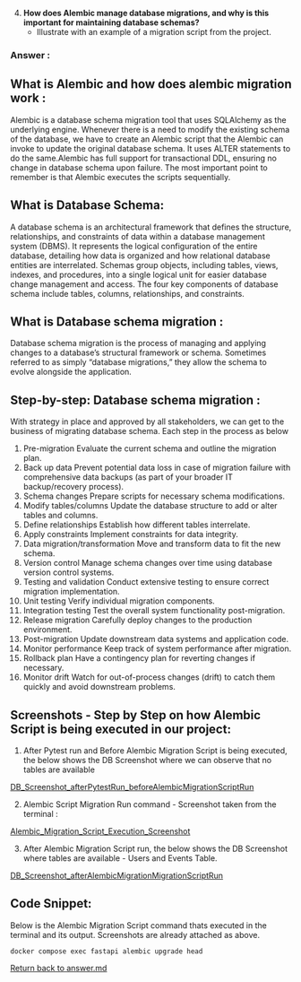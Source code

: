 
4. **How does Alembic manage database migrations, and why is this important for maintaining database schemas?**
   - Illustrate with an example of a migration script from the project.

### Answer :

## What is Alembic  and how does alembic migration work :
Alembic is a database schema migration tool that uses SQLAlchemy as the underlying engine. Whenever there is a need to modify the existing schema of the database, we have to create an Alembic script that the Alembic can invoke to update the original database schema. It uses ALTER statements to do the same.Alembic has full support for transactional DDL, ensuring no change in database schema upon failure. The most important point to remember is that Alembic executes the scripts sequentially.

## What is Database Schema:
A database schema is an architectural framework that defines the structure, relationships, and constraints of data within a database management system (DBMS). It represents the logical configuration of the entire database, detailing how data is organized and how relational database entities are interrelated. Schemas group objects, including tables, views, indexes, and procedures, into a single logical unit for easier database change management and access.
The four key components of database schema include tables, columns, relationships, and constraints.

## What is Database schema migration :
Database schema migration is the process of managing and applying changes to a database’s structural framework or schema. Sometimes referred to as simply “database migrations,” they allow the schema to evolve alongside the application.

## Step-by-step: Database schema migration :
With strategy in place and approved by all stakeholders, we can get to the business of migrating database schema. Each step in the process as below

1) Pre-migration
Evaluate the current schema and outline the migration plan.
2) Back up data
Prevent potential data loss in case of migration failure with comprehensive data backups (as part of your broader IT backup/recovery process).
3) Schema changes
Prepare scripts for necessary schema modifications.
4) Modify tables/columns
Update the database structure to add or alter tables and columns.
5) Define relationships
Establish how different tables interrelate.
6) Apply constraints
Implement constraints for data integrity.
7) Data migration/transformation
Move and transform data to fit the new schema.
8) Version control
Manage schema changes over time using database version control systems.
9) Testing and validation
Conduct extensive testing to ensure correct migration implementation.
10) Unit testing
Verify individual migration components.
11) Integration testing
Test the overall system functionality post-migration.
12) Release migration
Carefully deploy changes to the production environment.
13) Post-migration
Update downstream data systems and application code.
14) Monitor performance
Keep track of system performance after migration.
15) Rollback plan
Have a contingency plan for reverting changes if necessary.
16) Monitor drift
Watch for out-of-process changes (drift) to catch them quickly and avoid downstream problems.

## Screenshots - Step by Step on how Alembic Script is being executed in our project:

1) After Pytest run and Before Alembic Migration Script is being executed, the below shows the DB Screenshot where we can observe that no tables are available

[DB_Screenshot_afterPytestRun_beforeAlembicMigrationScriptRun](/screenshots/Question4/DB_Screenshot_afterPytestRun_beforeAlembicMigrationScriptRun.png)

2) Alembic Script Migration Run command - Screenshot taken from the terminal :

[Alembic_Migration_Script_Execution_Screenshot](/screenshots/Question4/Alembic_Migration_Script_Execution_Screenshot.png)

3) After Alembic Migration Script run, the below shows the DB Screenshot where tables are available - Users and Events Table.

[DB_Screenshot_afterAlembicMigrationMigrationScriptRun](/screenshots/Question4/DB_Screenshot_afterAlembicMigrationMigrationScriptRun.png)

## Code Snippet:
Below is the Alembic Migration Script command thats executed in the terminal and its output.
Screenshots are already attached as above.

```
docker compose exec fastapi alembic upgrade head

```

   [Return back to answer.md](/answer.md)